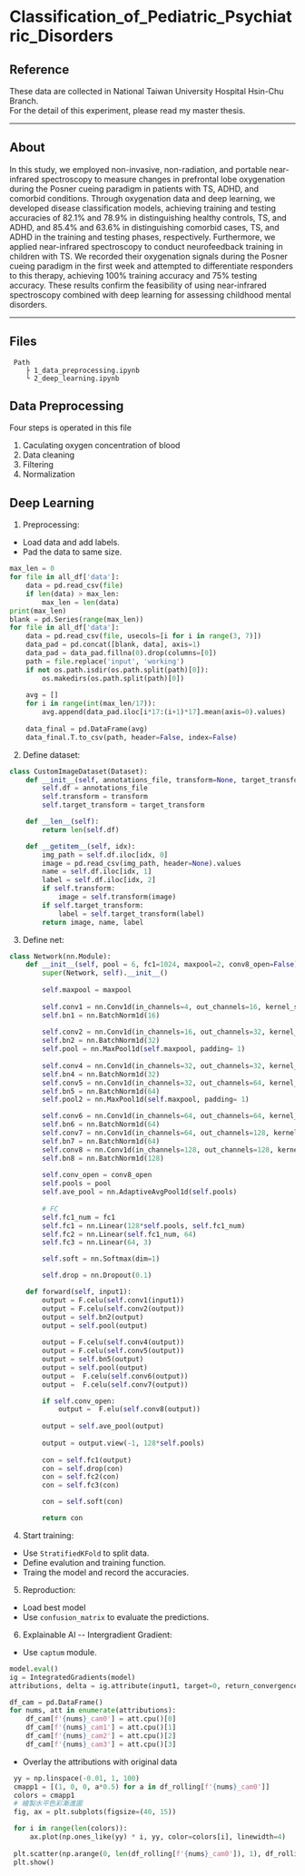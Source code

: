 # Classification_of_Pediatric_Psychiatric_Disorders

## Reference
These data are collected in National Taiwan University Hospital Hsin-Chu Branch.  
For the detail of this experiment, please read my master thesis.

---
## About
In this study, we employed non-invasive, non-radiation, and portable near-infrared spectroscopy to measure changes in prefrontal lobe oxygenation during the Posner cueing paradigm in patients with TS, ADHD, and comorbid conditions. Through oxygenation data and deep learning, we developed disease classification models, achieving training and testing accuracies of 82.1% and 78.9% in distinguishing healthy controls, TS, and ADHD, and 85.4% and 63.6% in distinguishing comorbid cases, TS, and ADHD in the training and testing phases, respectively. Furthermore, we applied near-infrared spectroscopy to conduct neurofeedback training in children with TS. We recorded their oxygenation signals during the Posner cueing paradigm in the first week and attempted to differentiate responders to this therapy, achieving 100\% training accuracy and 75\% testing accuracy. These results confirm the feasibility of using near-infrared spectroscopy combined with deep learning for assessing childhood mental disorders.

---
## Files
```
 Path
    ├ 1_data_preprocessing.ipynb
    └ 2_deep_learning.ipynb
```

## Data Preprocessing
Four steps is operated in this file
1. Caculating oxygen concentration of blood
2. Data cleaning
3. Filtering
4. Normalization

## Deep Learning
1. Preprocessing:
 - Load data and add labels.
 - Pad the data to same size.
```python
max_len = 0
for file in all_df['data']:
    data = pd.read_csv(file)
    if len(data) > max_len: 
        max_len = len(data)
print(max_len)
blank = pd.Series(range(max_len))
for file in all_df['data']:
    data = pd.read_csv(file, usecols=[i for i in range(3, 7)])
    data_pad = pd.concat([blank, data], axis=1)
    data_pad = data_pad.fillna(0).drop(columns=[0])
    path = file.replace('input', 'working')
    if not os.path.isdir(os.path.split(path)[0]):
        os.makedirs(os.path.split(path)[0])
    
    avg = []
    for i in range(int(max_len/17)):
        avg.append(data_pad.iloc[i*17:(i+1)*17].mean(axis=0).values)
    
    data_final = pd.DataFrame(avg)
    data_final.T.to_csv(path, header=False, index=False)
```
2. Define dataset:
```python
class CustomImageDataset(Dataset):
    def __init__(self, annotations_file, transform=None, target_transform=None):
        self.df = annotations_file
        self.transform = transform
        self.target_transform = target_transform

    def __len__(self):
        return len(self.df)

    def __getitem__(self, idx):
        img_path = self.df.iloc[idx, 0]
        image = pd.read_csv(img_path, header=None).values
        name = self.df.iloc[idx, 1]
        label = self.df.iloc[idx, 2]
        if self.transform:
            image = self.transform(image)
        if self.target_transform:
            label = self.target_transform(label)
        return image, name, label
```
3. Define net:
```python
class Network(nn.Module):
    def __init__(self, pool = 6, fc1=1024, maxpool=2, conv8_open=False):
        super(Network, self).__init__()
        
        self.maxpool = maxpool
        
        self.conv1 = nn.Conv1d(in_channels=4, out_channels=16, kernel_size=10, stride=1, padding=1)
        self.bn1 = nn.BatchNorm1d(16)        
        
        self.conv2 = nn.Conv1d(in_channels=16, out_channels=32, kernel_size=10, stride=1, padding=1)
        self.bn2 = nn.BatchNorm1d(32)
        self.pool = nn.MaxPool1d(self.maxpool, padding= 1)
        
        self.conv4 = nn.Conv1d(in_channels=32, out_channels=32, kernel_size=10, stride=1, padding=1)
        self.bn4 = nn.BatchNorm1d(32)
        self.conv5 = nn.Conv1d(in_channels=32, out_channels=64, kernel_size=10, stride=1, padding=1)
        self.bn5 = nn.BatchNorm1d(64)   
        self.pool2 = nn.MaxPool1d(self.maxpool, padding= 1)

        self.conv6 = nn.Conv1d(in_channels=64, out_channels=64, kernel_size=10, stride=1, padding=1)
        self.bn6 = nn.BatchNorm1d(64)
        self.conv7 = nn.Conv1d(in_channels=64, out_channels=128, kernel_size=10, stride=1, padding=1)
        self.bn7 = nn.BatchNorm1d(64)
        self.conv8 = nn.Conv1d(in_channels=128, out_channels=128, kernel_size=10, stride=1, padding=1)
        self.bn8 = nn.BatchNorm1d(128)
        
        self.conv_open = conv8_open
        self.pools = pool
        self.ave_pool = nn.AdaptiveAvgPool1d(self.pools)
        
        # FC
        self.fc1_num = fc1
        self.fc1 = nn.Linear(128*self.pools, self.fc1_num)
        self.fc2 = nn.Linear(self.fc1_num, 64)
        self.fc3 = nn.Linear(64, 3)

        self.soft = nn.Softmax(dim=1)

        self.drop = nn.Dropout(0.1)

    def forward(self, input1):
        output = F.celu(self.conv1(input1))
        output = F.celu(self.conv2(output))
        output = self.bn2(output)
        output = self.pool(output) 
        
        output = F.celu(self.conv4(output))     
        output = F.celu(self.conv5(output)) 
        output = self.bn5(output)
        output = self.pool(output)   
        output =  F.celu(self.conv6(output))
        output =  F.celu(self.conv7(output))

        if self.conv_open:
            output =  F.elu(self.conv8(output))
        
        output = self.ave_pool(output)
        
        output = output.view(-1, 128*self.pools) 
        
        con = self.fc1(output)
        con = self.drop(con)
        con = self.fc2(con)   
        con = self.fc3(con)

        con = self.soft(con)

        return con
```
4. Start training:
 - Use `StratifiedKFold` to split data.
 - Define evalution and training function.
 - Traing the model and record the accuracies.

5. Reproduction:
 - Load best model
 - Use `confusion_matrix` to evaluate the predictions.

6. Explainable AI -- Intergradient Gradient:
 - Use `captum` module.
```python
model.eval()
ig = IntegratedGradients(model)
attributions, delta = ig.attribute(input1, target=0, return_convergence_delta=True)

df_cam = pd.DataFrame()
for nums, att in enumerate(attributions):
    df_cam[f'{nums}_cam0'] = att.cpu()[0]
    df_cam[f'{nums}_cam1'] = att.cpu()[1]
    df_cam[f'{nums}_cam2'] = att.cpu()[2]
    df_cam[f'{nums}_cam3'] = att.cpu()[3]
```
 - Overlay the attributions with original data
```python
 yy = np.linspace(-0.01, 1, 100)
 cmapp1 = [(1, 0, 0, a*0.5) for a in df_rolling[f'{nums}_cam0']]
 colors = cmapp1
 # 繪製水平色彩漸進圖
 fig, ax = plt.subplots(figsize=(40, 15))

 for i in range(len(colors)):
     ax.plot(np.ones_like(yy) * i, yy, color=colors[i], linewidth=4)
     
 plt.scatter(np.arange(0, len(df_rolling[f'{nums}_cam0']), 1), df_rolling[f'{nums}_cam0'], label= 'region1', c='black', linewidth=10)
 plt.show()
```
